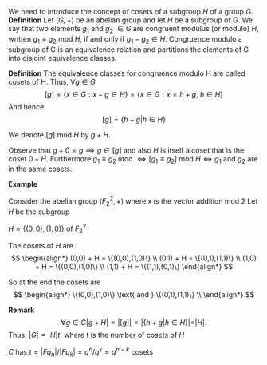 We need to introduce the concept of cosets of a subgroup $H$ of a group $G$.
**Definition**
Let $(G, +)$ be an abelian group and let $H$ be a subgroup of $G$. We say that two elements $g_1$ and $g_{2}$ $∈ G$ are congruent modulus (or modulo) $H$, written $g_{1} ≡ g_{2} \text{ mod } H$, if and only if $g_{1} − g_{2} ∈ H$.
Congruence modulo a subgroup of G is an equivalence relation and partitions the elements of G into disjoint equivalence classes.

**Definition**
The equivalence classes for congruence modulo H are called cosets of H.
Thus, $∀g ∈ G$
$$
[g]=\{x\in G:x-g\in H\}=\{x\in G:x=h+g,~h\in H\}
$$
And hence
$$[g]=\{h+g|h\in H\}$$

We denote $[g]$ mod $H$ by $g + H$. 

Observe that $g+0=g \implies g\in[g]$ and also $H$ is itself a coset that is the coset $0 +H$.
Furthermore $g_{1}\equiv g_{2} \text{ mod } \iff [g_{1}\equiv g_{2}]\text{ mod }H \iff g_{1} \text{ and } g_{2}$ are in the same cosets.

**Example**

Consider the abelian group $(F_{2}^2,+)$ where x is the vector addition $\text{ mod } 2$
Let $H$ be the subgroup

$H=\{(0,0),(1,0)\} \text{ of } F_{2}^2$

The cosets of $H$ are
$$
\begin{align*}
(0,0) + H = \{(0,0),(1,0)\} \\
(0,1) + H = \{(0,1),(1,1)\} \\
(1,0) + H = \{(0,0),(1,0)\} \\
(1,1) + H = \{(1,1),(0,1)\}
\end{align*}
$$

So at the end the cosets are
$$
\begin{align*}
\{(0,0),(1,0)\} \text{ and } \{(0,1),(1,1)\} \\
\end{align*}
$$



**Remark** $$\forall g\in G\left.|g+H|=|[g]|=|\{h+g|h\in H\}|=|H|.\right. $$
Thus: $|G| =|H|t$, where t is the number of cosets of $H$

$C$ has $t = |Fq_{n} |/|Fq_{k} | = q^n /q^k  = q^{n−k}$ cosets

